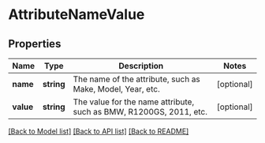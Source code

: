 # AttributeNameValue

## Properties
Name | Type | Description | Notes
------------ | ------------- | ------------- | -------------
**name** | **string** | The name of the attribute, such as Make, Model, Year, etc. | [optional] 
**value** | **string** | The value for the name attribute, such as BMW, R1200GS, 2011, etc. | [optional] 

[[Back to Model list]](../README.md#documentation-for-models) [[Back to API list]](../README.md#documentation-for-api-endpoints) [[Back to README]](../README.md)


